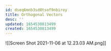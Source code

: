 ```yaml
---
id: dseq6mnb3sd8tsof9nbiroy
title: Orthogonal Vectors
desc: ''
updated: 1654530813499
created: 1654530813499
---
```

![[Screen Shot 2021-11-06 at 12.23.03 AM.png]]
